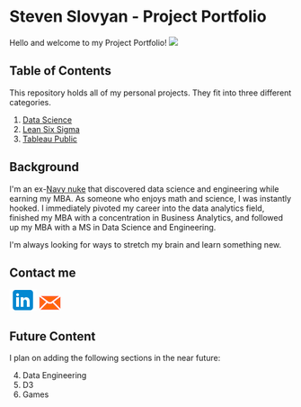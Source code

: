 # Steven Slovyan - Project Portfolio

Hello and welcome to my Project Portfolio!  <img src="https://raw.githubusercontent.com/MartinHeinz/MartinHeinz/master/wave.gif" width="30px">

## Table of Contents

This repository holds all of my personal projects.  They fit into three different categories.

1. [Data Science](https://github.com/sslovyan/Personal-Projects/tree/main/Data%20Science)
2. [Lean Six Sigma](https://github.com/sslovyan/Personal-Projects/tree/main/Lean%20Six%20Sigma)
3. [Tableau Public](https://github.com/sslovyan/Personal-Projects/tree/main/Tableau%20Public)

## Background

I'm an ex-[Navy nuke](https://www.thebalancecareers.com/navy-enlisted-rating-descriptions-nuclear-field-3345847) that discovered data science and engineering while earning my MBA.  As someone who enjoys math and science, I was instantly hooked.  I immediately pivoted my career into the data analytics field, finished my MBA with a concentration in Business Analytics, and followed up my MBA with a MS in Data Science and Engineering.  

I'm always looking for ways to stretch my brain and learn something new.

## Contact me
[<img src="https://github.com/sslovyan/sslovyan/blob/a154df42bdb67b4861a220486de390bde26252e4/LinkedIn.png">](https://www.linkedin.com/in/steven-slovyan/) [<img src="https://github.com/sslovyan/sslovyan/blob/3023279a8fe42b6a6ff137a657599fc061720c99/emailIcon.png"/>](mailto:sslovyan@ucsd.edu)

## Future Content

I plan on adding the following sections in the near future:

4. Data Engineering
5. D3
6. Games

